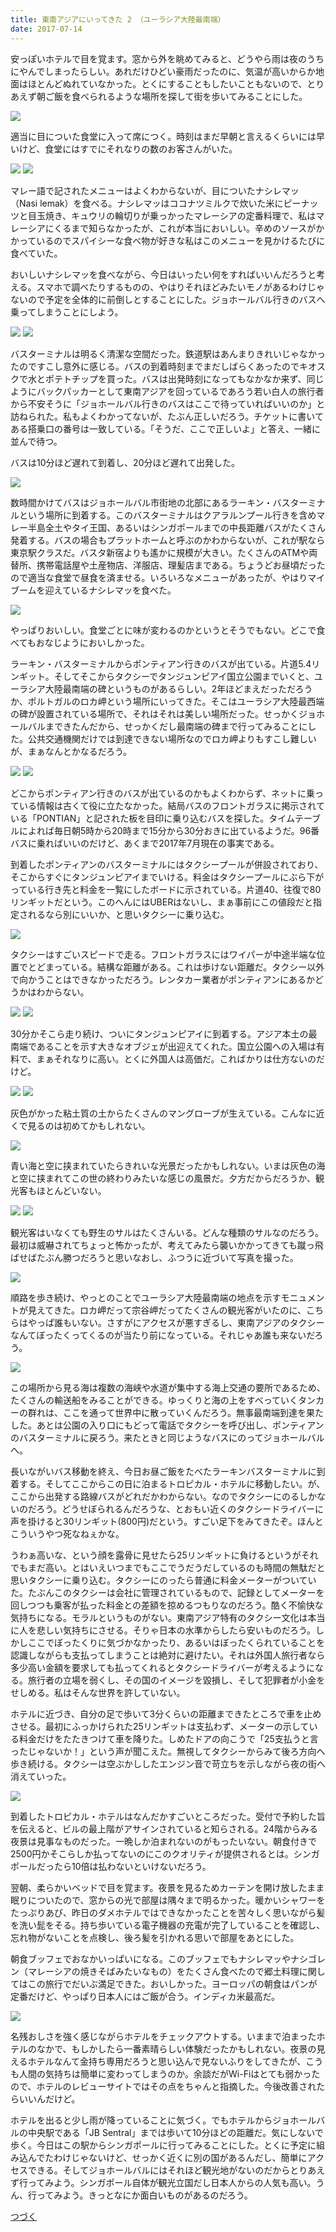 ```yaml
---
title: 東南アジアにいってきた 2 （ユーラシア大陸最南端）
date: 2017-07-14
---
```


安っぽいホテルで目を覚ます。窓から外を眺めてみると、どうやら雨は夜のうちにやんでしまったらしい。あれだけひどい豪雨だったのに、気温が高いからか地面はほとんどぬれていなかった。とくにすることもしたいこともないので、とりあえず朝ご飯を食べられるような場所を探して街を歩いてみることにした。

![](https://photos.xar.sh/36067445836_37cd036aea_h.jpg)

適当に目についた食堂に入って席につく。時刻はまだ早朝と言えるくらいには早いけど、食堂にはすでにそれなりの数のお客さんがいた。

![](https://photos.xar.sh/36067441666_a34063ea60_h.jpg)
![](https://photos.xar.sh/36067444306_619539455b_h.jpg)

マレー語で記されたメニューはよくわからないが、目についたナシレマッ（Nasi lemak）を食べる。ナシレマッはココナツミルクで炊いた米にピーナッツと目玉焼き、キュウリの輪切りが乗っかったマレーシアの定番料理で、私はマレーシアにくるまで知らなかったが、これが本当においしい。辛めのソースがかかっているのでスパイシーな食べ物が好きな私はこのメニューを見かけるたびに食べていた。

おいしいナシレマッを食べながら、今日はいったい何をすればいいんだろうと考える。スマホで調べたりするものの、やはりそれほどみたいモノがあるわけじゃないので予定を全体的に前倒しとすることにした。ジョホールバル行きのバスへ乗ってしまうことにしよう。

![](https://photos.xar.sh/36067454386_a665c5a213_h.jpg)
![](https://photos.xar.sh/35718480420_567cf05a3d_h.jpg)

バスターミナルは明るく清潔な空間だった。鉄道駅はあんまりきれいじゃなかったのですこし意外に感じる。バスの到着時刻までまだしばらくあったのでキオスクで水とポテトチップを買った。バスは出発時刻になってもなかなか来ず、同じようにバックパッカーとして東南アジアを回っているであろう若い白人の旅行者から不安そうに「ジョホールバル行きのバスはここで待っていればいいのか」と訪ねられた。私もよくわかってないが、たぶん正しいだろう。チケットに書いてある搭乗口の番号は一致している。「そうだ、ここで正しいよ」と答え、一緒に並んで待つ。

バスは10分ほど遅れて到着し、20分ほど遅れて出発した。

![](https://photos.xar.sh/36067460746_9f70d8c36a_h.jpg)

数時間かけてバスはジョホールバル市街地の北部にあるラーキン・バスターミナルという場所に到着する。このバスターミナルはクアラルンプール行きを含めマレー半島全土やタイ王国、あるいはシンガポールまでの中長距離バスがたくさん発着する。バスの場合もプラットホームと呼ぶのかわからないが、これが駅なら東京駅クラスだ。バスタ新宿よりも遙かに規模が大きい。たくさんのATMや両替所、携帯電話屋や土産物店、洋服店、理髪店まである。ちょうどお昼頃だったので適当な食堂で昼食を済ませる。いろいろなメニューがあったが、やはりマイブームを迎えているナシレマッを食べた。

![](https://photos.xar.sh/35269038014_b6fdcfa34c_h.jpg)

やっぱりおいしい。食堂ごとに味が変わるのかというとそうでもない。どこで食べてもおなじようにおいしかった。

ラーキン・バスターミナルからポンティアン行きのバスが出ている。片道5.4リンギット。そしてそこからタクシーでタンジュンピアイ国立公園までいくと、ユーラシア大陸最南端の碑というものがあるらしい。2年ほどまえだっただろうか、ポルトガルのロカ岬という場所にいってきた。そこはユーラシア大陸最西端の碑が設置されている場所で、それはそれは美しい場所だった。せっかくジョホールバルまできたんだから、せっかくだし最南端の碑まで行ってみることにした。公共交通機関だけでは到達できない場所なのでロカ岬よりもすこし難しいが、まぁなんとかなるだろう。

![](https://photos.xar.sh/35269039354_90a4a355e7_h.jpg)
![](https://photos.xar.sh/35269035924_59298d703e_h.jpg)

どこからポンティアン行きのバスが出ているのかもよくわからず、ネットに乗っている情報は古くて役に立たなかった。結局バスのフロントガラスに掲示されている「PONTIAN」と記された板を目印に乗り込むバスを探した。タイムテーブルによれば毎日朝5時から20時まで15分から30分おきに出ているようだ。96番バスに乗ればいいのだけど、あくまで2017年7月現在の事実である。

到着したポンティアンのバスターミナルにはタクシープールが併設されており、そこからすぐにタンジュンピアイまでいける。料金はタクシープールにぶら下がっている行き先と料金を一覧にしたボードに示されている。片道40、往復で80リンギットだという。このへんにはUBERはないし、まぁ事前にこの値段だと指定されるなら別にいいか、と思いタクシーに乗り込む。

![](https://photos.xar.sh/35940323682_188b7ea8a7_h.jpg)

タクシーはすごいスピードで走る。フロントガラスにはワイパーが中途半端な位置でとどまっている。結構な距離がある。これは歩けない距離だ。タクシー以外で向かうことはできなかっただろう。レンタカー業者がポンティアンにあるかどうかはわからない。

![](https://photos.xar.sh/35269043514_62ea0d09c4_h.jpg)
![](https://photos.xar.sh/35269044174_c490bd4af0_h.jpg)

30分かそこら走り続け、ついにタンジュンピアイに到着する。アジア本土の最南端であることを示す大きなオブジェが出迎えてくれた。国立公園への入場は有料で、まぁそれなりに高い。とくに外国人は高価だ。こればかりは仕方ないのだけど。

![](https://photos.xar.sh/36067470206_5e764e651f_h.jpg)
![](https://photos.xar.sh/35718569460_e7761281d6_h.jpg)

灰色がかった粘土質の土からたくさんのマングローブが生えている。こんなに近くで見るのは初めてかもしれない。

![](https://photos.xar.sh/36067472326_e6b5bdca98_h.jpg)

青い海と空に挟まれていたらきれいな光景だったかもしれない。いまは灰色の海と空に挟まれてこの世の終わりみたいな感じの風景だ。夕方だからだろうか、観光客もほとんどいない。

![](https://photos.xar.sh/35269068774_e4f2041e56_h.jpg)
![](https://photos.xar.sh/35269088184_f82822c50c_h.jpg)

観光客はいなくても野生のサルはたくさんいる。どんな種類のサルなのだろう。最初は威嚇されてちょっと怖かったが、考えてみたら襲いかかってきても蹴っ飛ばせばたぶん勝つだろうと思いなおし、ふつうに近づいて写真を撮った。

![](https://photos.xar.sh/35718577270_4560566bc6_h.jpg)

順路を歩き続け、やっとのことでユーラシア大陸最南端の地点を示すモニュメントが見えてきた。ロカ岬だって宗谷岬だってたくさんの観光客がいたのに、こちらはやっぱ誰もいない。さすがにアクセスが悪すぎるし、東南アジアのタクシーなんてぼったくってくるのが当たり前になっている。それじゃあ誰も来ないだろう。

![](https://photos.xar.sh/35718580630_9f86e8c341_h.jpg)

この場所から見る海は複数の海峡や水道が集中する海上交通の要所であるため、たくさんの輸送船をみることができる。ゆっくりと海の上をすべっていくタンカーの群れは、ここを通って世界中に散っていくんだろう。無事最南端到達を果たした。あとは公園の入り口にもどって電話でタクシーを呼び出し、ポンティアンのバスターミナルに戻ろう。来たときと同じようなバスにのってジョホールバルへ。

長いながいバス移動を終え、今日お昼ご飯をたべたラーキンバスターミナルに到着する。そしてここからこの日に泊まるトロピカル・ホテルに移動したい。が、ここから出発する路線バスがどれだかわからない。なのでタクシーにのるしかないのだろう。どうせぼられるんだろうな、とおもい近くのタクシードライバーに声を掛けると30リンギット(800円)だという。すごい足下をみてきたぞ。ほんとこういうやつ死なねぇかな。

うわぁ高いな、という顔を露骨に見せたら25リンギットに負けるというがそれでもまだ高い。とはいえいつまでもここでうだうだしているのも時間の無駄だと思いタクシーに乗り込む。タクシーにのったら普通に料金メーターがついていた。たぶんこのタクシーは会社に管理されているもので、記録としてメーターを回しつつも乗客が払った料金との差額を掠めるつもりなのだろう。酷く不愉快な気持ちになる。モラルというものがない。東南アジア特有のタクシー文化は本当に人を悲しい気持ちにさせる。そりゃ日本の水準からしたら安いものだろう。しかしここでぼったくりに気づかなかったり、あるいはぼったくられていることを認識しながらも支払ってしまうことは絶対に避けたい。それは外国人旅行者なら多少高い金額を要求しても払ってくれるとタクシードライバーが考えるようになる。旅行者の立場を弱くし、その国のイメージを毀損し、そして犯罪者が小金をせしめる。私はそんな世界を許していない。

ホテルに近づき、自分の足で歩いて3分くらいの距離まできたところで車を止めさせる。最初にふっかけられた25リンギットは支払わず、メーターの示している料金だけをたたきつけて車を降りた。しめたドアの向こうで「25支払うと言ったじゃないか！」という声が聞こえた。無視してタクシーからみて後ろ方向へ歩き続ける。タクシーは空ぶかししたエンジン音で苛立ちを示しながら夜の街へ消えていった。

![](https://photos.xar.sh/35975824631_a83e90f3c2_h.jpg)

到着したトロピカル・ホテルはなんだかすごいところだった。受付で予約した旨を伝えると、ビルの最上階がアサインされていると知らされる。24階からみる夜景は見事なものだった。一晩しか泊まれないのがもったいない。朝食付きで2500円かそこらしか払ってないのにこのクオリティが提供されるとは。シンガポールだったら10倍は払わないといけないだろう。

翌朝、柔らかいベッドで目を覚ます。夜景を見るためカーテンを開け放したまま眠りについたので、窓からの光で部屋は隅々まで明るかった。暖かいシャワーをたっぷりあび、昨日のダメホテルではできなかったことを苦々しく思いながら髪を洗い髭をそる。持ち歩いている電子機器の充電が完了していることを確認し、忘れ物がないことを点検し、後ろ髪を引かれる思いで部屋をあとにした。

朝食ブッフェでおなかいっぱいになる。このブッフェでもナシレマッやナシゴレン（マレーシアの焼きそばみたいなもの）をたくさん食べたので郷土料理に関してはこの旅行でだいぶ満足できた。おいしかった。ヨーロッパの朝食はパンが定番だけど、やっぱり日本人にはご飯が合う。インディカ米最高だ。

![](https://photos.xar.sh/35975826771_1719ffcf22_b.jpg)

名残おしさを強く感じながらホテルをチェックアウトする。いままで泊まったホテルのなかで、もしかしたら一番素晴らしい体験だったかもしれない。夜景の見えるホテルなんて金持ち専用だろうと思い込んで見ないふりをしてきたが、こうも人間の気持ちは簡単に変わってしまうのか。余談だがWi-Fiはとても弱かったので、ホテルのレビューサイトではその点をちゃんと指摘した。今後改善されたらいいんだけど。

ホテルを出ると少し雨が降っていることに気づく。でもホテルからジョホールバルの中央駅である「JB Sentral」までは歩いて10分ほどの距離だ。気にしないで歩く。今日はこの駅からシンガポールに行ってみることにした。とくに予定に組み込んでたわけじゃないけど、せっかく近くに別の国があるんだし、簡単にアクセスできる。そしてジョホールバルにはそれほど観光地がないのだからとりあえず行ってみよう。シンガポール自体が観光立国だし日本人からの人気も高い。うん、行ってみよう。きっとなにか面白いものがあるのだろう。

[つづく](/post/1505641979/)
